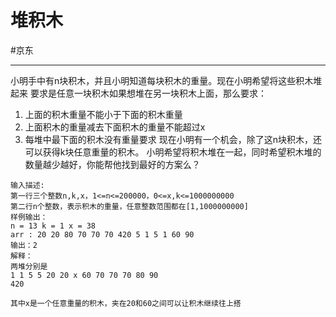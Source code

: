 # 堆积木

#京东 

---

小明手中有n块积木，并且小明知道每块积木的重量。现在小明希望将这些积木堆起来
要求是任意一块积木如果想堆在另一块积木上面，那么要求：
1) 上面的积木重量不能小于下面的积木重量
2) 上面积木的重量减去下面积木的重量不能超过x
3) 每堆中最下面的积木没有重量要求
现在小明有一个机会，除了这n块积木，还可以获得k块任意重量的积木。
小明希望将积木堆在一起，同时希望积木堆的数量越少越好，你能帮他找到最好的方案么？  

```
输入描述:   
第一行三个整数n,k,x，1<=n<=200000，0<=x,k<=1000000000
第二行n个整数，表示积木的重量，任意整数范围都在[1,1000000000]
样例输出：
n = 13 k = 1 x = 38
arr : 20 20 80 70 70 70 420 5 1 5 1 60 90
输出：2
解释：
两堆分别是
1 1 5 5 20 20 x 60 70 70 70 80 90
420

其中x是一个任意重量的积木，夹在20和60之间可以让积木继续往上搭
```